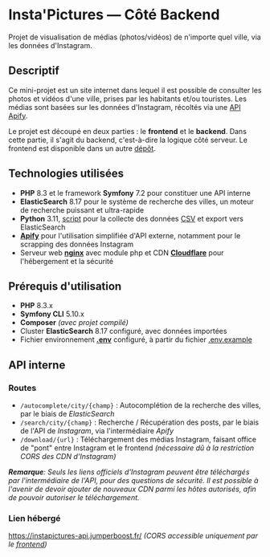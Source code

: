 # Insta'Pictures — Côté Backend
Projet de visualisation de médias (photos/vidéos) de n'importe quel ville, via les données d'Instagram.

## Descriptif
Ce mini-projet est un site internet dans lequel il est possible de consulter les photos et vidéos d'une ville, prises par les habitants et/ou touristes.
Les médias sont basées sur les données d'Instagram, récoltés via une [API Apify](https://apify.com/apify/instagram-scraper).

Le projet est découpé en deux parties : le **frontend** et le **backend**.
Dans cette partie, il s'agit du backend, c'est-à-dire la logique côté serveur. Le frontend est disponible dans un autre [dépôt]().

## Technologies utilisées
- **PHP** 8.3 et le framework **Symfony** 7.2 pour constituer une API interne
- **ElasticSearch** 8.17 pour le système de recherche des villes, un moteur de recherche puissant et ultra-rapide
- **Python** 3.11, [script](other/elasticsearch_import.py) pour la collecte des données [CSV](other/csv) et export vers ElasticSearch
- [**Apify**](https://apify.com/) pour l'utilisation simplifiée d'API externe, notamment pour le scrapping des données Instagram
- Serveur web [**nginx**](https://nginx.org/) avec module php et CDN [**Cloudflare**](https://www.cloudflare.com/) pour l'hébergement et la sécurité

## Prérequis d'utilisation
- **PHP** 8.3.x
- **Symfony CLI** 5.10.x
- **Composer** _(avec projet compilé)_
- Cluster **ElasticSearch** 8.17 configuré, avec données importées
- Fichier environnement [**.env**](.env) configuré, à partir du fichier [.env.example](.env.example)

## API interne
### Routes
- `/autocomplete/city/{champ}` : Autocomplétion de la recherche des villes, par le biais de _ElasticSearch_
- `/search/city/{champ}` : Recherche / Récupération des posts, par le biais de l'API de _Instagram_, via l'intermédiaire _Apify_
- `/download/{url}` : Téléchargement des médias Instagram, faisant office de "pont" entre Instagram et le frontend _(nécessaire dû à la restriction CORS des CDN d'Instagram)_

_**Remarque**: Seuls les liens officiels d'Instagram peuvent être téléchargés par l'intermédiaire de l'API, pour des questions de sécurité. Il est possible à l'avenir de devoir ajouter de nouveaux CDN parmi les hôtes autorisés, afin de pouvoir autoriser le téléchargement._

### Lien hébergé
https://instapictures-api.jumperboost.fr/ _(CORS accessible uniquement par le [frontend](https://instapictures.jumperboost.fr/))_
